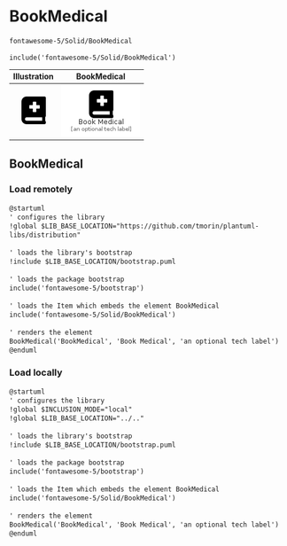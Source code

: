 # BookMedical


```text
fontawesome-5/Solid/BookMedical
```

```text
include('fontawesome-5/Solid/BookMedical')
```



| Illustration | BookMedical |
| :---: | :---: |
| ![illustration for Illustration](../../fontawesome-5/Solid/BookMedical.png) | ![illustration for BookMedical](../../fontawesome-5/Solid/BookMedical.Local.png) |




## BookMedical

### Load remotely
```plantuml
@startuml
' configures the library
!global $LIB_BASE_LOCATION="https://github.com/tmorin/plantuml-libs/distribution"

' loads the library's bootstrap
!include $LIB_BASE_LOCATION/bootstrap.puml

' loads the package bootstrap
include('fontawesome-5/bootstrap')

' loads the Item which embeds the element BookMedical
include('fontawesome-5/Solid/BookMedical')

' renders the element
BookMedical('BookMedical', 'Book Medical', 'an optional tech label')
@enduml
```

### Load locally
```plantuml
@startuml
' configures the library
!global $INCLUSION_MODE="local"
!global $LIB_BASE_LOCATION="../.."

' loads the library's bootstrap
!include $LIB_BASE_LOCATION/bootstrap.puml

' loads the package bootstrap
include('fontawesome-5/bootstrap')

' loads the Item which embeds the element BookMedical
include('fontawesome-5/Solid/BookMedical')

' renders the element
BookMedical('BookMedical', 'Book Medical', 'an optional tech label')
@enduml
```

